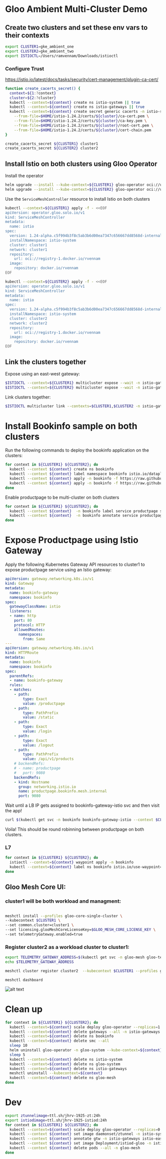 # Gloo Ambient Multi-Cluster Demo

## Create two clusters and set these env vars to their contexts
```bash
export CLUSTER1=gke_ambient_one
export CLUSTER2=gke_ambient_two
export ISTIOCTL=/Users/ramvennam/Downloads/istioctl
```

### Configure Trust

https://istio.io/latest/docs/tasks/security/cert-management/plugin-ca-cert/

```bash
function create_cacerts_secret() {
  context=${1:?context}
  cluster=${2:?cluster}
  kubectl --context=${context} create ns istio-system || true
  kubectl --context=${context} create ns istio-gateways || true
  kubectl --context=${context} create secret generic cacerts -n istio-system \
    --from-file=$HOME/istio-1.24.2/certs/${cluster}/ca-cert.pem \
    --from-file=$HOME/istio-1.24.2/certs/${cluster}/ca-key.pem \
    --from-file=$HOME/istio-1.24.2/certs/${cluster}/root-cert.pem \
    --from-file=$HOME/istio-1.24.2/certs/${cluster}/cert-chain.pem
}

create_cacerts_secret ${CLUSTER1} cluster1
create_cacerts_secret ${CLUSTER2} cluster2
```

## Install Istio on both clusters using Gloo Operator

Install the operator
```bash
helm upgrade --install --kube-context=${CLUSTER1} gloo-operator oci://us-docker.pkg.dev/solo-public/gloo-operator-helm/gloo-operator --version 0.1.0-beta.2 -n gloo-system --create-namespace
helm upgrade --install --kube-context=${CLUSTER2} gloo-operator oci://us-docker.pkg.dev/solo-public/gloo-operator-helm/gloo-operator --version 0.1.0-beta.2 -n gloo-system --create-namespace
```


Use the `ServiceMeshController` resource to install Istio on both clusters

```bash
kubectl --context=${CLUSTER1} apply -f - <<EOF
apiVersion: operator.gloo.solo.io/v1
kind: ServiceMeshController
metadata:
  name: istio
spec:
  version: 1.24-alpha.c5f994b3f8c5ab3b6d00ea7347c656667dd8568d-internal
  installNamespace: istio-system
  cluster: cluster1
  network: cluster1
  repository:
    url: oci://registry-1.docker.io/rvennam
  image:
    repository: docker.io/rvennam
EOF

kubectl --context=${CLUSTER2} apply -f - <<EOF
apiVersion: operator.gloo.solo.io/v1
kind: ServiceMeshController
metadata:
  name: istio
spec:
  version: 1.24-alpha.c5f994b3f8c5ab3b6d00ea7347c656667dd8568d-internal
  installNamespace: istio-system
  cluster: cluster2
  network: cluster2
  repository:
    url: oci://registry-1.docker.io/rvennam
  image:
    repository: docker.io/rvennam
EOF
```


## Link the clusters together

Expose using an east-west gateway:
```bash
$ISTIOCTL --context=${CLUSTER1} multicluster expose --wait -n istio-gateways
$ISTIOCTL --context=${CLUSTER2} multicluster expose --wait -n istio-gateways
```
Link clusters together:
```bash
$ISTIOCTL multicluster link --contexts=$CLUSTER1,$CLUSTER2 -n istio-gateways
```

# Install Bookinfo sample on both clusters
Run the following commands to deploy the bookinfo application on the clusters:

```bash
for context in ${CLUSTER1} ${CLUSTER2}; do
  kubectl --context ${context} create ns bookinfo 
  kubectl --context ${context} label namespace bookinfo istio.io/dataplane-mode=ambient
  kubectl --context ${context} apply -n bookinfo -f https://raw.githubusercontent.com/istio/istio/release-1.24/samples/bookinfo/platform/kube/bookinfo.yaml
  kubectl --context ${context} apply -n bookinfo -f https://raw.githubusercontent.com/istio/istio/release-1.24/samples/bookinfo/platform/kube/bookinfo-versions.yaml
done
```

Enable productpage to be multi-cluster on both clusters
```bash
for context in ${CLUSTER1} ${CLUSTER2}; do
  kubectl --context ${context}  -n bookinfo label service productpage solo.io/service-scope=global
  kubectl --context ${context}  -n bookinfo annotate service productpage  networking.istio.io/traffic-distribution=Any
done
```

# Expose Productpage using Istio Gateway

Apply the following Kubernetes Gateway API resources to cluster1 to expose productpage service using an Istio gateway:

```yaml
apiVersion: gateway.networking.k8s.io/v1
kind: Gateway
metadata:
  name: bookinfo-gateway
  namespace: bookinfo
spec:
  gatewayClassName: istio
  listeners:
  - name: http
    port: 80
    protocol: HTTP
    allowedRoutes:
      namespaces:
        from: Same
---
apiVersion: gateway.networking.k8s.io/v1
kind: HTTPRoute
metadata:
  name: bookinfo
  namespace: bookinfo
spec:
  parentRefs:
  - name: bookinfo-gateway
  rules:
  - matches:
    - path:
        type: Exact
        value: /productpage
    - path:
        type: PathPrefix
        value: /static
    - path:
        type: Exact
        value: /login
    - path:
        type: Exact
        value: /logout
    - path:
        type: PathPrefix
        value: /api/v1/products
    # backendRefs:
    # - name: productpage
    #   port: 9080
    backendRefs:
    - kind: Hostname
      group: networking.istio.io
      name: productpage.bookinfo.mesh.internal
      port: 9080

```

Wait until a LB IP gets assigned to bookinfo-gateway-istio svc and then visit the app!

```bash
curl $(kubectl get svc -n bookinfo bookinfo-gateway-istio --context $CLUSTER1 -o jsonpath="{.status.loadBalancer.ingress[0]['hostname','ip']}")/productpage
```
Voila! This should be round robinning between productpage on both clusters.


### L7

```bash
for context in ${CLUSTER1} ${CLUSTER2}; do
  istioctl --context=${context} waypoint apply -n bookinfo
  kubectl --context=${context} label ns bookinfo istio.io/use-waypoint=waypoint
done
```

## Gloo Mesh Core UI:

### cluster1 will be both workload and managment:
```bash

meshctl install --profiles gloo-core-single-cluster \
--kubecontext $CLUSTER1 \
--set common.cluster=cluster1 \
--set licensing.glooMeshCoreLicenseKey=$GLOO_MESH_CORE_LICENSE_KEY \
--set telemetryGateway.enabled=true
```

### Register cluster2 as a workload cluster to cluster1:
```bash
export TELEMETRY_GATEWAY_ADDRESS=$(kubectl get svc -n gloo-mesh gloo-telemetry-gateway --context $CLUSTER1 -o jsonpath="{.status.loadBalancer.ingress[0]['hostname','ip']}"):4317
echo $TELEMETRY_GATEWAY_ADDRESS

meshctl cluster register cluster2  --kubecontext $CLUSTER1 --profiles gloo-core-agent --remote-context $CLUSTER2 --telemetry-server-address $TELEMETRY_GATEWAY_ADDRESS
```
```
meshctl dashboard
```
![alt text](./image.png)




# Clean up

```bash
for context in ${CLUSTER1} ${CLUSTER2}; do
  kubectl --context=${context} scale deploy gloo-operator --replicas=1 -n gloo-system
  kubectl --context=${context} delete gateways --all -n istio-gateways
  kubectl --context=${context} delete ns bookinfo
  kubectl --context=${context} delete smc --all
  sleep 10
  helm uninstall gloo-operator -n gloo-system --kube-context=${context}
  sleep 5
  kubectl --context=${context} delete ns istio-system 
  kubectl --context=${context} delete ns gloo-system
  kubectl --context=${context} delete ns istio-gateways 
  meshctl uninstall --kubecontext=${context}
  kubectl --context=${context} delete ns gloo-mesh
done
```


# Dev

```bash
export ztunnelimage=ttl.sh/jhrv-1925-zt:24h
export istiodimage=ttl.sh/jhrv-1925-istiod:24h
for context in ${CLUSTER1} ${CLUSTER2}; do
  kubectl --context=${context} scale deploy gloo-operator --replicas=0 -n gloo-system
  kubectl --context ${context} set image daemonset/ztunnel -n istio-system istio-proxy=${ztunnelimage}
  kubectl --context ${context} annotate gtw -n istio-gateways istio-eastwest sidecar.istio.io/proxyImage=${ztunnelimage} --overwrite
  kubectl --context ${context} set image Deployment/istiod-gloo -n istio-system discovery=${istiodimage}
  kubectl --context ${context} delete pods --all -n gloo-mesh
done

```